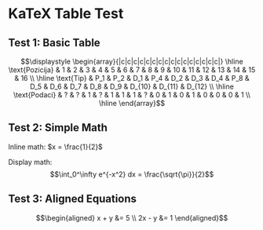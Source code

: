 # KaTeX Table Test

## Test 1: Basic Table
$$\displaystyle
\begin{array}{|c|c|c|c|c|c|c|c|c|c|c|c|c|c|c|c|}
\hline
\text{Pozicija} & 1 & 2 & 3 & 4 & 5 & 6 & 7 & 8 & 9 & 10 & 11 & 12 & 13 & 14 & 15 & 16 \\
\hline
\text{Tip} & P_1 & P_2 & D_1 & P_4 & D_2 & D_3 & D_4 & P_8 & D_5 & D_6 & D_7 & D_8 & D_9 & D_{10} & D_{11} & D_{12} \\
\hline
\text{Podaci} & ? & ? & 1 & ? & 1 & 1 & 1 & ? & 0 & 1 & 0 & 1 & 0 & 0 & 0 & 1 \\
\hline
\end{array}$$

## Test 2: Simple Math
Inline math: $x = \frac{1}{2}$

Display math:
$$\int_0^\infty e^{-x^2} dx = \frac{\sqrt{\pi}}{2}$$

## Test 3: Aligned Equations
$$\begin{aligned}
x + y &= 5 \\
2x - y &= 1
\end{aligned}$$
